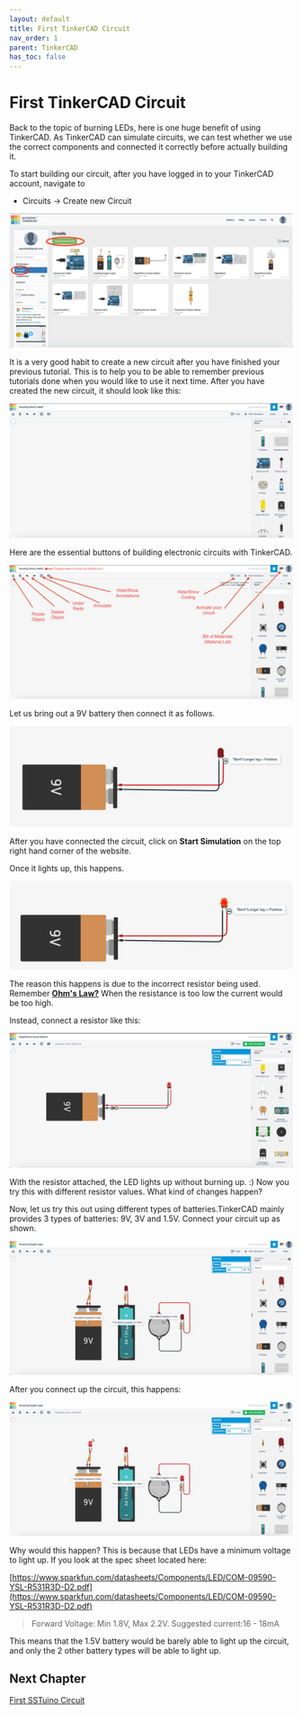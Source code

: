 ```yaml
---
layout: default
title: First TinkerCAD Circuit
nav_order: 1
parent: TinkerCAD
has_toc: false
---
```

# First TinkerCAD Circuit

Back to the topic of burning LEDs, here is one huge benefit of using TinkerCAD. As TinkerCAD can simulate circuits, we can test whether we use the correct components and connected it correctly before actually building it.

To start building our circuit, after you have logged in to your TinkerCAD account, navigate to 

* Circuits -> Create new Circuit

![createCircuit](https://raw.githubusercontent.com/FourierIndustries-LLP/Knowledge-Base/main/docs/SSTuino_Classic/tutorials/Sec1/tinkercad/imageAssets/createCircuit.jpg)


It is a very good habit to create a new circuit after you have finished your previous tutorial. This is to help you to be able to remember previous tutorials done when you would like to use it next time. After you have created the new circuit, it should look like this:

![mainProject](https://raw.githubusercontent.com/FourierIndustries-LLP/Knowledge-Base/main/docs/SSTuino_Classic/tutorials/Sec1/tinkercad/imageAssets/mainProject.jpg)

Here are the essential buttons of building electronic circuits with TinkerCAD.

![!TinkerCAD_legend](https://raw.githubusercontent.com/FourierIndustries-LLP/Knowledge-Base/main/docs/SSTuino_Classic/tutorials/Sec1/tinkercad/imageAssets/tinkerCAD_legend.jpg)

Let us bring out a 9V battery then connect it as follows.

![9V_Test](https://raw.githubusercontent.com/FourierIndustries-LLP/Knowledge-Base/main/docs/SSTuino_Classic/tutorials/Sec1/tinkercad/imageAssets/9V_Test.jpg)

After you have connected the circuit, click on **Start Simulation** on the top right hand corner of the website.

Once it lights up, this happens.

![9V_Test2](https://github.com/FourierIndustries-LLP/Knowledge-Base/raw/main/docs/SSTuino_Classic/tutorials/Sec1/tinkercad/imageAssets/9V_Test2.jpg)

The reason this happens is due to the incorrect resistor being used. Remember **[Ohm's Law?](https://d3lta-v.github.io/SSTuino/tutorials/Sec1/electronicBasics.html#the-resistor)** When the resistance is too low the current would be too high.

Instead, connect a resistor like this:

![9V_Test3](https://raw.githubusercontent.com/FourierIndustries-LLP/Knowledge-Base/main/docs/SSTuino_Classic/tutorials/Sec1/tinkercad/imageAssets/9V_Test3.jpg)

With the resistor attached, the LED lights up without burning up. :) Now you try this with different resistor values. What kind of changes happen?

Now, let us try this out using different types of batteries.TinkerCAD mainly provides 3 types of batteries: 9V, 3V and 1.5V. Connect your circuit up as shown.

![9V_Test5](https://raw.githubusercontent.com/FourierIndustries-LLP/Knowledge-Base/main/docs/SSTuino_Classic/tutorials/Sec1/tinkercad/imageAssets/9V_Test5.jpg)

After you connect up the circuit, this happens:

![9V_Test4](https://raw.githubusercontent.com/FourierIndustries-LLP/Knowledge-Base/main/docs/SSTuino_Classic/tutorials/Sec1/tinkercad/imageAssets/9V_Test4.jpg)

Why would this happen? This is because that LEDs have a minimum voltage to light up. If you look at the spec sheet located here:

[https://www.sparkfun.com/datasheets/Components/LED/COM-09590-YSL-R531R3D-D2.pdf](https://www.sparkfun.com/datasheets/Components/LED/COM-09590-YSL-R531R3D-D2.pdf)

> Forward Voltage: Min 1.8V, Max 2.2V. Suggested current:16 - 18mA

This means that the 1.5V battery would be barely able to light up the circuit, and only the 2 other battery types will be able to light up.

## Next Chapter
[First SSTuino Circuit](page3.md)